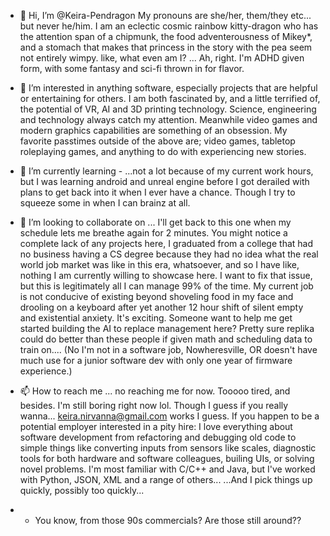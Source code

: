 - 👋 Hi, I’m @Keira-Pendragon
       My pronouns are she/her, them/they etc... but never he/him. 
       I am an eclectic cosmic rainbow kitty-dragon who has the attention span of a chipmunk, the food adventerousness of Mikey*,
         and a stomach that makes that princess in the story with the pea seem not entirely wimpy.
       like, what even am I? ... Ah, right. I'm ADHD given form, with some fantasy and sci-fi thrown in for flavor.
       
- 👀 I’m interested in anything software, especially projects that are helpful or entertaining for others.
      I am both fascinated by, and a little terrified of, the potential of VR, AI and 3D printing technology.
      Science, engineering and technology always catch my attention. Meanwhile video games and modern graphics capabilities are something of an obsession.
      My favorite passtimes outside of the above are; video games, tabletop roleplaying games, and anything to do with experiencing new stories.
      
- 🌱 I’m currently learning - ...not a lot because of my current work hours, but I was learning android and unreal engine before I got derailed
                                          with plans to get back into it when I ever have a chance. Though I try to squeeze some in when I can brainz at all.

- 💞️ I’m looking to collaborate on ... I'll get back to this one when my schedule lets me breathe again for 2 minutes. 
            You might notice a complete lack of any projects here, I graduated from a college that had no business having a CS degree because they had no idea 
            what the real world job market was like in this era, whatsoever, and so I have like, nothing I am currently willing to showcase here. I want to fix
            that issue, but this is legitimately all I can manage 99% of the time. My current job is not conducive of existing beyond shoveling food in my face 
            and drooling on a keyboard after yet another 12 hour shift of silent empty and existential anxiety. It's exciting. Someone want to help me get started 
            building the AI to replace management here? Pretty sure replika could do better than these people if given math and scheduling data to train on.... 
            (No I'm not in a software job, Nowheresville, OR doesn't have much use for a junior software dev with only one year of firmware experience.)


- 📫 How to reach me ... no reaching me for now. Tooooo tired, and besides. I'm still boring right now lol.
              Though I guess if you really wanna... keira.nirvanna@gmail.com works I guess.
              If you happen to be a potential employer interested in a pity hire:
              I love everything about software development from refactoring and debugging old code
              to simple things like converting inputs from sensors like scales, diagnostic tools for 
              both hardware and software colleagues, builing UIs, or solving novel problems. 
              I'm most familiar with C/C++ and Java, but I've worked with Python, JSON, XML and a range of others...
              ...And I pick things up quickly, possibly too quickly... 


- * You know, from those 90s commercials? Are those still around??



<!---
Keira-Pendragon/Keira-Pendragon is a ✨ special ✨ repository because its `README.md` (this file) appears on your GitHub profile.
You can click the Preview link to take a look at your changes.
--->
